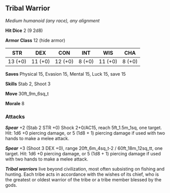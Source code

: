 ## Tribal Warrior

*Medium humanoid (any race), any alignment*

**Hit Dice** 2 (9 2d8)

**Armor Class** 12 (hide armor)

| STR     | DEX     | CON     | INT     | WIS     | CHA     |
|---------|---------|---------|---------|---------|---------|
| 13 (+0) | 11 (+0) | 12 (+0) |  8 (+0) | 11 (+0) |  8 (+0) |

**Saves** Physical 15, Evasion 15, Mental 15, Luck 15, save 15

**Skills** Stab 2, Shoot 3

**Move** 30ft\_9m\_6sq\_t

**Morale** 8

### Attacks

***Spear*** +2 (Stab 2 STR +0) Shock 2+0/AC15, reach 5ft\_1.5m\_1sq, one target. Hit: 1d6 +0 piercing damage, or 5 (1d8 + 1) piercing damage if used with two hands to make a melee attack.

***Spear*** +3 (Shoot 3 DEX +0), range 20ft\_6m\_4sq\_t-2 / 60ft\_18m\_12sq\_tt, one target. Hit: 1d6 +0 piercing damage, or 5 (1d8 + 1) piercing damage if used with two hands to make a melee attack.

***Tribal warriors*** live beyond civilization, most often subsisting on fishing and hunting. Each tribe acts in accordance with the wishes of its chief, who is the greatest or oldest warrior of the tribe or a tribe member blessed by the gods.

